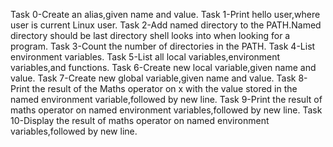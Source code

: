 Task 0-Create an alias,given name and value.
Task 1-Print hello user,where user is current Linux user.
Task 2-Add named directory to the PATH.Named directory should be last directory shell looks into when looking for a program.
Task 3-Count the number of directories in the PATH.
Task 4-List environment variables.
Task 5-List all local variables,environment variables,and functions.
Task 6-Create  new local variable,given name and value.
Task 7-Create new global variable,given name and value.
Task 8-Print the result of the Maths operator on x with the value stored in the named environment variable,followed by new line.
Task 9-Print the result of maths operator on named environment variables,followed by new line.
Task 10-Display the result of maths operator on named environment variables,followed by new line.
